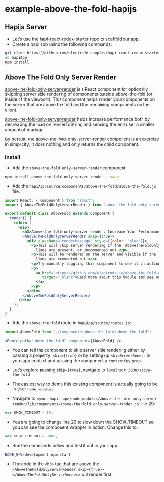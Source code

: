 # example-above-the-fold-hapijs

## <a name="hapijs-server"></a>Hapijs Server
* Let's use the [hapi-react-redux-starter] repo to scaffold our app.
* Create a hapi app using the following commands:

```bash
git clone https://github.com/electrode-samples/hapi-react-redux-starter.git hapiApp
cd hapiApp
npm install
```

## <a name="above-the-fold-only-server-render"></a>Above The Fold Only Server Render

[above-the-fold-only-server-render] is a React component for optionally skipping server side rendering of components 
outside above-the-fold (or inside of the viewport). This component helps render your components on the server that are 
above the fold and the remaining components on the client.

[above-the-fold-only-server-render] helps increase performance both by decreasing the load on renderToString and sending
 the end user a smaller amount of markup.

By default, the [above-the-fold-only-server-render] component is an exercise in simplicity; it does nothing and only 
returns the child component.

### Install

* Add the `above-the-fold-only-server-render` component:

```bash
npm install above-the-fold-only-server-render --save
```

* Add the `hapiApp/source/components/above-the-fold/above-the-fold.js` file: 

```jsx
import React, { Component } from "react";
import { AboveTheFoldOnlyServerRender } from "above-the-fold-only-server-render";

export default class AboveFold extends Component {
  render() {
    return (
      <div>
        <h3>Above-the-fold-only-server-render: Increase Your Performance</h3>
        <AboveTheFoldOnlyServerRender skip={true}>
          <div className="renderMessage" style={{color: "blue"}}>
            <p>This will skip server rendering if the 'AboveTheFoldOnlyServerRender'
              lines are present, or uncommented out.</p>
            <p>This will be rendered on the server and visible if the 'AboveTheFoldOnlyServerRender'
              lines are commented out.</p>
            <p>Try manually toggling this component to see it in action</p>
            <p>
              <a href="https://github.com/electrode-io/above-the-fold-only-server-render"
                 target="_blank">Read more about this module and see our live demo
              </a>
            </p>
          </div>
        </AboveTheFoldOnlyServerRender>
      </div>
    );
  }
}
```

* Add the `above-the-fold` route in `hapiApp/source/routes.js`: 

```jsx
import AboveFold from "./components/above-the-fold/above-the-fold";

<Route path="above-the-fold" component={AboveFold} />
```

* You can tell the component to skip server side rendering either by passing a property: `skip={true}` or by setting up 
`skipServerRender` in your app context and passing the component a `contextKey` `prop`.

* Let's explore passing `skip={true}`, navigate to `localhost:3000/above-the-fold`

* The easiest way to demo this existing component is actually going to be in your `node_modules.`

* Navigate to `<your-hapi-app>/node_modules/above-the-fold-only-server-render/lib/components/above-the-fold-only-server-render.js` line 29:

```javascript
var SHOW_TIMEOUT = 50;
```

* You are going to change line 29 to slow down the SHOW_TIMEOUT so you can see the component wrapper in action:
Change this to:

```javascript
var SHOW_TIMEOUT = 3000;
```

* Run the commands below and test it out in your app:

```bash
NODE_ENV=development npm start
```

* The code in the `<h3>` tag that are above the `<AboveTheFoldOnlyServerRender skip={true}> </AboveTheFoldOnlyServerRender>` will render first.

[hapi-react-redux-starter]: https://github.com/electrode-samples/hapi-react-redux-starter
[Above-the-fold-only-server-render]: https://github.com/electrode-io/above-the-fold-only-server-render